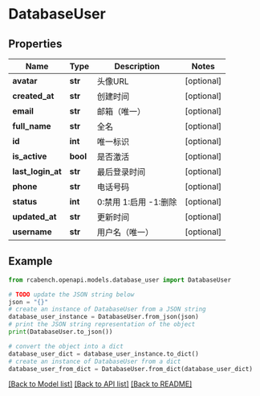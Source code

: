 # DatabaseUser


## Properties

Name | Type | Description | Notes
------------ | ------------- | ------------- | -------------
**avatar** | **str** | 头像URL | [optional] 
**created_at** | **str** | 创建时间 | [optional] 
**email** | **str** | 邮箱（唯一） | [optional] 
**full_name** | **str** | 全名 | [optional] 
**id** | **int** | 唯一标识 | [optional] 
**is_active** | **bool** | 是否激活 | [optional] 
**last_login_at** | **str** | 最后登录时间 | [optional] 
**phone** | **str** | 电话号码 | [optional] 
**status** | **int** | 0:禁用 1:启用 -1:删除 | [optional] 
**updated_at** | **str** | 更新时间 | [optional] 
**username** | **str** | 用户名（唯一） | [optional] 

## Example

```python
from rcabench.openapi.models.database_user import DatabaseUser

# TODO update the JSON string below
json = "{}"
# create an instance of DatabaseUser from a JSON string
database_user_instance = DatabaseUser.from_json(json)
# print the JSON string representation of the object
print(DatabaseUser.to_json())

# convert the object into a dict
database_user_dict = database_user_instance.to_dict()
# create an instance of DatabaseUser from a dict
database_user_from_dict = DatabaseUser.from_dict(database_user_dict)
```
[[Back to Model list]](../README.md#documentation-for-models) [[Back to API list]](../README.md#documentation-for-api-endpoints) [[Back to README]](../README.md)


